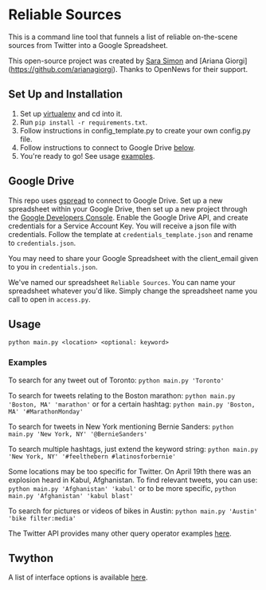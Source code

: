 # Reliable Sources
This is a command line tool that funnels a list of reliable on-the-scene sources from Twitter into a Google Spreadsheet.

This open-source project was created by [Sara Simon](https://github.com/smbsimon) and [Ariana Giorgi] (https://github.com/arianagiorgi). Thanks to OpenNews for their support.

## Set Up and Installation ##
1. Set up [virtualenv](http://docs.python-guide.org/en/latest/dev/virtualenvs/#virtualenv) and cd into it.
2. Run `pip install -r requirements.txt`.
3. Follow instructions in config\_template.py to create your own config.py file.
4. Follow instructions to connect to Google Drive [below](https://github.com/arianagiorgi/reliable-sources#google-drive).
5. You're ready to go! See usage [examples](https://github.com/arianagiorgi/reliable-sources#examples).

## Google Drive ##
This repo uses [gspread](https://github.com/burnash/gspread) to connect to Google Drive. Set up a new spreadsheet within your Google Drive, then set up a new project through the [Google Developers Console](https://console.developers.google.com/project). Enable the Google Drive API, and create credentials for a Service Account Key. You will receive a json file with credentials. Follow the template at `credentials_template.json` and rename to `credentials.json`.

You may need to share your Google Spreadsheet with the client_email given to you in `credentials.json`.

We've named our spreadsheet `Reliable Sources`. You can name your spreadsheet whatever you'd like. Simply change the spreadsheet name you call to open in `access.py`.

## Usage ##
`python main.py <location> <optional: keyword>`

### Examples ###
To search for any tweet out of Toronto: `python main.py 'Toronto'`

To search for tweets relating to the Boston marathon:
 `python main.py 'Boston, MA' 'marathon'` or for a certain hashtag: `python main.py 'Boston, MA' '#MarathonMonday'`

To search for tweets in New York mentioning Bernie Sanders:
`python main.py 'New York, NY' '@BernieSanders'`

To search multiple hashtags, just extend the keyword string:
`python main.py 'New York, NY' '#feelthebern #latinosforbernie'`

Some locations may be too specific for Twitter. On April 19th there was an explosion heard in Kabul, Afghanistan. To find relevant tweets, you can use:
`python main.py 'Afghanistan' 'kabul'` or to be more specific, `python main.py 'Afghanistan' 'kabul blast'`

To search for pictures or videos of bikes in Austin:
`python main.py 'Austin' 'bike filter:media'`

The Twitter API provides many other query operator examples [here](https://dev.twitter.com/rest/public/search).

## Twython ##
A list of interface options is available [here](https://twython.readthedocs.org/en/latest/api.html).
